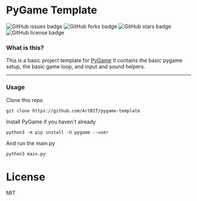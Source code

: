 # PyGame Template
![GitHub issues badge](https://img.shields.io/github/issues/ArtBIT/pygame-template)
![GitHub forks badge](https://img.shields.io/github/forks/ArtBIT/pygame-template)
![GitHub stars badge](https://img.shields.io/github/stars/ArtBIT/pygame-template)
![GitHub license badge](https://img.shields.io/github/license/ArtBIT/pygame-template)


### What is this?
This is a basic project template for [PyGame](https://www.pygame.org/)
It contains the basic pygame setup, the basic game loop, and input and sound helpers.

---

### Usage
Clone this repo

    git clone https://github.com/ArtBIT/pygame-template

Install PyGame if you haven't already

    python3 -m pip install -U pygame --user

And run the main.py

    python3 main.py

# License
MIT
